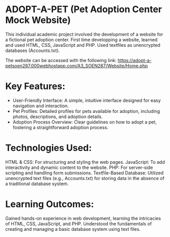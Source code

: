 # ADOPT-A-PET (Pet Adoption Center Mock Website)
This individual academic project involved the development of a website for a fictional pet adoption center. 
First time developping a website, learned and used HTML, CSS, JavaScript and PHP. Used textfiles as unencrypted databases (Accounts.txt).

The website can be accessed with the following link: https://adopt-a-petsoen287.000webhostapp.com/A3_SOEN287/Website/Home.php 

# Key Features:

* User-Friendly Interface: A simple, intuitive interface designed for easy navigation and interaction.
* Pet Profiles: Detailed profiles for pets available for adoption, including photos, descriptions, and adoption details.
* Adoption Process Overview: Clear guidelines on how to adopt a pet, fostering a straightforward adoption process.

# Technologies Used:

HTML & CSS: For structuring and styling the web pages.
JavaScript: To add interactivity and dynamic content to the website.
PHP: For server-side scripting and handling form submissions.
Textfile-Based Database: Utilized unencrypted text files (e.g., Accounts.txt) for storing data in the absence of a traditional database system.

# Learning Outcomes:

Gained hands-on experience in web development, learning the intricacies of HTML, CSS, JavaScript, and PHP.
Understood the fundamentals of creating and managing a basic database system using text files.



